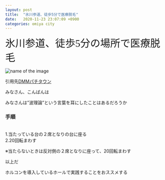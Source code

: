 ```yaml
---
layout: post
title:  "氷川参道、徒歩5分で医療脱毛"
date:   2020-11-23 23:07:09 +0900
categories: omiya city
---
```



<font size="6" face="ＭＳ ゴシック">氷川参道、徒歩5分の場所で医療脱毛</font>

![name of the image](https://se8move.github.io/blog/img/)

引用先[DMMパチタウン](https://p-town.dmm.com/specials/2089)


みなさん、こんばんは

みなさんは”波理論”という言葉を耳にしたことはあるだろうか


<h3>手順</h3><br>
1.当たっている台の２席となりの台に座る<br>
2.20回転まわす


※当たらないときは反対側の２席となりに座って、20回転まわす

以上だ


ホルコンを導入しているホールで実践することをおススメする

